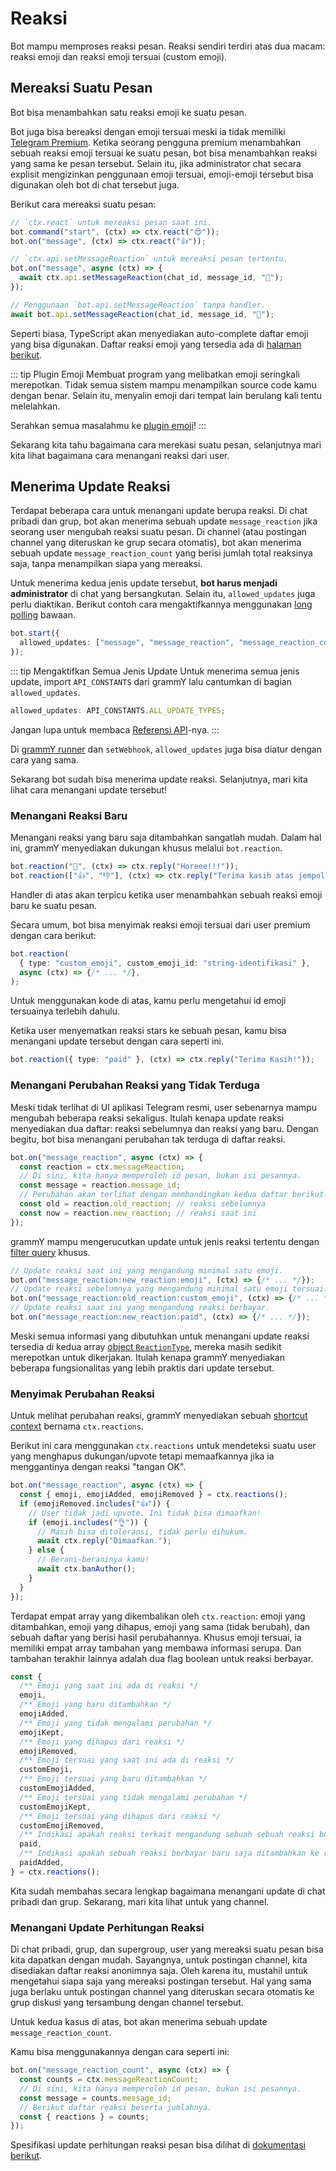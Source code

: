 # Reaksi

Bot mampu memproses reaksi pesan.
Reaksi sendiri terdiri atas dua macam: reaksi emoji dan reaksi emoji tersuai (custom emoji).

## Mereaksi Suatu Pesan

Bot bisa menambahkan satu reaksi emoji ke suatu pesan.

Bot juga bisa bereaksi dengan emoji tersuai meski ia tidak memiliki [Telegram Premium](https://telegram.org/faq_premium?setln=id).
Ketika seorang pengguna premium menambahkan sebuah reaksi emoji tersuai ke suatu pesan, bot bisa menambahkan reaksi yang sama ke pesan tersebut.
Selain itu, jika administrator chat secara explisit mengizinkan penggunaan emoji tersuai, emoji-emoji tersebut bisa digunakan oleh bot di chat tersebut juga.

Berikut cara mereaksi suatu pesan:

```ts
// `ctx.react` untuk mereaksi pesan saat ini.
bot.command("start", (ctx) => ctx.react("😍"));
bot.on("message", (ctx) => ctx.react("👍"));

// `ctx.api.setMessageReaction` untuk mereaksi pesan tertentu.
bot.on("message", async (ctx) => {
  await ctx.api.setMessageReaction(chat_id, message_id, "🎉");
});

// Penggunaan `bot.api.setMessageReaction` tanpa handler.
await bot.api.setMessageReaction(chat_id, message_id, "💯");
```

Seperti biasa, TypeScript akan menyediakan auto-complete daftar emoji yang bisa digunakan.
Daftar reaksi emoji yang tersedia ada di [halaman berikut](https://core.telegram.org/bots/api#reactiontypeemoji).

::: tip Plugin Emoji
Membuat program yang melibatkan emoji seringkali merepotkan.
Tidak semua sistem mampu menampilkan source code kamu dengan benar.
Selain itu, menyalin emoji dari tempat lain berulang kali tentu melelahkan.

Serahkan semua masalahmu ke [plugin emoji](../plugins/emoji#data-praktis-untuk-reaksi)!
:::

Sekarang kita tahu bagaimana cara merekasi suatu pesan, selanjutnya mari kita lihat bagaimana cara menangani reaksi dari user.

## Menerima Update Reaksi

Terdapat beberapa cara untuk menangani update berupa reaksi.
Di chat pribadi dan grup, bot akan menerima sebuah update `message_reaction` jika seorang user mengubah reaksi suatu pesan.
Di channel (atau postingan channel yang diteruskan ke grup secara otomatis), bot akan menerima sebuah update `message_reaction_count` yang berisi jumlah total reaksinya saja, tanpa menampilkan siapa yang mereaksi.

Untuk menerima kedua jenis update tersebut, **bot harus menjadi administrator** di chat yang bersangkutan.
Selain itu, `allowed_updates` juga perlu diaktikan.
Berikut contoh cara mengaktifkannya menggunakan [long polling](./deployment-types#long-polling-vs-webhook) bawaan.

```ts
bot.start({
  allowed_updates: ["message", "message_reaction", "message_reaction_count"],
});
```

::: tip Mengaktifkan Semua Jenis Update
Untuk menerima semua jenis update, import `API_CONSTANTS` dari grammY lalu cantumkan di bagian `allowed_updates`.

```ts
allowed_updates: API_CONSTANTS.ALL_UPDATE_TYPES;
```

Jangan lupa untuk membaca [Referensi API](/ref/core/apiconstants#all-update-types)-nya.
:::

Di [grammY runner](../plugins/runner#opsi-tingkat-lanjut) dan `setWebhook`, `allowed_updates` juga bisa diatur dengan cara yang sama.

Sekarang bot sudah bisa menerima update reaksi.
Selanjutnya, mari kita lihat cara menangani update tersebut!

### Menangani Reaksi Baru

Menangani reaksi yang baru saja ditambahkan sangatlah mudah.
Dalam hal ini, grammY menyediakan dukungan khusus melalui `bot.reaction`.

```ts
bot.reaction("🎉", (ctx) => ctx.reply("Horeee!!!"));
bot.reaction(["👍", "👎"], (ctx) => ctx.reply("Terima kasih atas jempolnya"));
```

Handler di atas akan terpicu ketika user menambahkan sebuah reaksi emoji baru ke suatu pesan.

Secara umum, bot bisa menyimak reaksi emoji tersuai dari user premium dengan cara berikut:

```ts
bot.reaction(
  { type: "custom_emoji", custom_emoji_id: "string-identifikasi" },
  async (ctx) => {/* ... */},
);
```

Untuk menggunakan kode di atas, kamu perlu mengetahui id emoji tersuainya terlebih dahulu.

Ketika user menyematkan reaksi stars ke sebuah pesan, kamu bisa menangani update tersebut dengan cara seperti ini.

```ts
bot.reaction({ type: "paid" }, (ctx) => ctx.reply("Terima Kasih!"));
```

### Menangani Perubahan Reaksi yang Tidak Terduga

Meski tidak terlihat di UI aplikasi Telegram resmi, user sebenarnya mampu mengubah beberapa reaksi sekaligus.
Itulah kenapa update reaksi menyediakan dua daftar: reaksi sebelumnya dan reaksi yang baru.
Dengan begitu, bot bisa menangani perubahan tak terduga di daftar reaksi.

```ts
bot.on("message_reaction", async (ctx) => {
  const reaction = ctx.messageReaction;
  // Di sini, kita hanya memperoleh id pesan, bukan isi pesannya.
  const message = reaction.message_id;
  // Perubahan akan terlihat dengan membandingkan kedua daftar berikut.
  const old = reaction.old_reaction; // reaksi sebelumnya
  const now = reaction.new_reaction; // reaksi saat ini
});
```

grammY mampu mengerucutkan update untuk jenis reaksi tertentu dengan [filter query](./filter-queries) khusus.

```ts
// Update reaksi saat ini yang mengandung minimal satu emoji.
bot.on("message_reaction:new_reaction:emoji", (ctx) => {/* ... */});
// Update reaksi sebelumnya yang mengandung minimal satu emoji tersuai.
bot.on("message_reaction:old_reaction:custom_emoji", (ctx) => {/* ... */});
// Update reaksi saat ini yang mengandung reaksi berbayar.
bot.on("message_reaction:new_reaction:paid", (ctx) => {/* ... */});
```

Meski semua informasi yang dibutuhkan untuk menangani update reaksi tersedia di kedua array [object `ReactionType`](https://core.telegram.org/bots/api#reactiontype), mereka masih sedikit merepotkan untuk dikerjakan.
Itulah kenapa grammY menyediakan beberapa fungsionalitas yang lebih praktis dari update tersebut.

### Menyimak Perubahan Reaksi

Untuk melihat perubahan reaksi, grammY menyediakan sebuah [shortcut context](./context#shortcut) bernama `ctx.reactions`.

Berikut ini cara menggunakan `ctx.reactions` untuk mendeteksi suatu user yang menghapus dukungan/upvote tetapi memaafkannya jika ia menggantinya dengan reaksi "tangan OK".

```ts
bot.on("message_reaction", async (ctx) => {
  const { emoji, emojiAdded, emojiRemoved } = ctx.reactions();
  if (emojiRemoved.includes("👍")) {
    // User tidak jadi upvote. Ini tidak bisa dimaafkan!
    if (emoji.includes("👌")) {
      // Masih bisa ditoleransi, tidak perlu dihukum.
      await ctx.reply("Dimaafkan.");
    } else {
      // Berani-beraninya kamu!
      await ctx.banAuthor();
    }
  }
});
```

Terdapat empat array yang dikembalikan oleh `ctx.reaction`: emoji yang ditambahkan, emoji yang dihapus, emoji yang sama (tidak berubah), dan sebuah daftar yang berisi hasil perubahannya.
Khusus emoji tersuai, ia memiliki empat array tambahan yang membawa informasi serupa.
Dan tambahan terakhir lainnya adalah dua flag boolean untuk reaksi berbayar.

```ts
const {
  /** Emoji yang saat ini ada di reaksi */
  emoji,
  /** Emoji yang baru ditambahkan */
  emojiAdded,
  /** Emoji yang tidak mengalami perubahan */
  emojiKept,
  /** Emoji yang dihapus dari reaksi */
  emojiRemoved,
  /** Emoji tersuai yang saat ini ada di reaksi */
  customEmoji,
  /** Emoji tersuai yang baru ditambahkan */
  customEmojiAdded,
  /** Emoji tersuai yang tidak mengalami perubahan */
  customEmojiKept,
  /** Emoji tersuai yang dihapus dari reaksi */
  customEmojiRemoved,
  /** Indikasi apakah reaksi terkait mengandung sebuah sebuah reaksi berbayar atau tidak */
  paid,
  /** Indikasi apakah sebuah reaksi berbayar baru saja ditambahkan ke reaksi terkait atau tidak */
  paidAdded,
} = ctx.reactions();
```

Kita sudah membahas secara lengkap bagaimana menangani update di chat pribadi dan grup.
Sekarang, mari kita lihat untuk yang channel.

### Menangani Update Perhitungan Reaksi

Di chat pribadi, grup, dan supergroup, user yang mereaksi suatu pesan bisa kita dapatkan dengan mudah.
Sayangnya, untuk postingan channel, kita disediakan daftar reaksi anonimnya saja.
Oleh karena itu, mustahil untuk mengetahui siapa saja yang mereaksi postingan tersebut.
Hal yang sama juga berlaku untuk postingan channel yang diteruskan secara otomatis ke grup diskusi yang tersambung dengan channel tersebut.

Untuk kedua kasus di atas, bot akan menerima sebuah update `message_reaction_count`.

Kamu bisa menggunakannya dengan cara seperti ini:

```ts
bot.on("message_reaction_count", async (ctx) => {
  const counts = ctx.messageReactionCount;
  // Di sini, kita hanya memperoleh id pesan, bukan isi pesannya.
  const message = counts.message_id;
  // Berikut daftar reaksi beserta jumlahnya.
  const { reactions } = counts;
});
```

Spesifikasi update perhitungan reaksi pesan bisa dilihat di [dokumentasi berikut](https://core.telegram.org/bots/api#messagereactioncountupdated).
